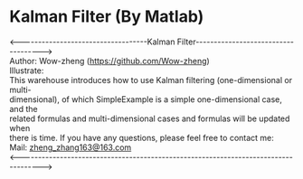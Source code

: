 # Kalman Filter (By Matlab)
<-----------------------------------Kalman Filter------------------------------------>  
Author: Wow-zheng                                      (https://github.com/Wow-zheng)  
Illustrate:  
    This warehouse introduces how to use Kalman filtering (one-dimensional or multi-  
    dimensional), of which SimpleExample is a simple one-dimensional case, and the  
    related formulas and multi-dimensional cases and formulas will be updated when  
    there is time. If you have any questions, please feel free to contact me:  
Mail:
    zheng_zhang163@163.com  
<------------------------------------------------------------------------------------>  
